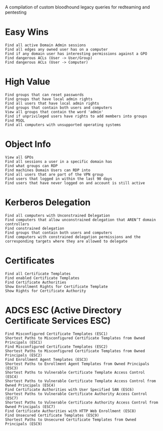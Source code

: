 A compilation of custom bloodhound legacy queries for redteaming and pentesting

# Easy Wins

    Find all active Domain Admin sessions
    Find all edges any owned user has on a computer
    Find if any domain user has interesting permissions against a GPO
    Find dangerous ACLs (User -> User/Group)
    Find dangerous ACLs (User -> Computer)

# High Value

    Find groups that can reset passwords
    Find groups that have local admin rights
    Find all users that have local admin rights
    Find groups that contain both users and computers
    View all groups that contain the word 'admin'
    Find if unprivileged users have rights to add members into groups
    Find MSQL
    Find all computers with unsupported operating systems

# Object Info

    View all GPOs
    Find all sessions a user in a specific domain has
    Find what groups can RDP
    Find machines Domain Users can RDP into
    Find all users that are part of the VPN group
    Find users that logged in within the last 90 days
    Find users that have never logged on and account is still active

# Kerberos Delegation

    Find all computers with Unconstrained Delegation
    Find computers that allow unconstrained delegation that AREN’T domain controllers
    Find constrained delegation
    Find groups that contain both users and computers
    Find computers with constrained delegation permissions and the corresponding targets where they are allowed to delegate

# Certificates

    Find all Certificate Templates
    Find enabled Certificate Templates
    Find Certificate Authorities
    Show Enrollment Rights for Certificate Template
    Show Rights for Certificate Authority

# ADCS ESC (Active Directory Certificate Services ESC)

    Find Misconfigured Certificate Templates (ESC1)
    Shortest Paths to Misconfigured Certificate Templates from Owned Principals (ESC1)
    Find Misconfigured Certificate Templates (ESC2)
    Shortest Paths to Misconfigured Certificate Templates from Owned Principals (ESC2)
    Find Enrollment Agent Templates (ESC3)
    Shortest Paths to Enrollment Agent Templates from Owned Principals (ESC3)
    Shortest Paths to Vulnerable Certificate Template Access Control (ESC4)
    Shortest Paths to Vulnerable Certificate Template Access Control from Owned Principals (ESC4)
    Find Certificate Authorities with User Specified SAN (ESC6)
    Shortest Paths to Vulnerable Certificate Authority Access Control (ESC7)
    Shortest Paths to Vulnerable Certificate Authority Access Control from Owned Principals (ESC7)
    Find Certificate Authorities with HTTP Web Enrollment (ESC8)
    Find Unsecured Certificate Templates (ESC9)
    Shortest Paths to Unsecured Certificate Templates from Owned Principals (ESC9)
  


    

